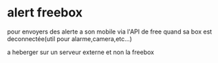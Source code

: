# alert freebox
 
pour envoyers des alerte a son mobile via l'API de free quand sa box est deconnectée(util pour alarme,camera,etc...)

a heberger sur un serveur externe et non la freebox
